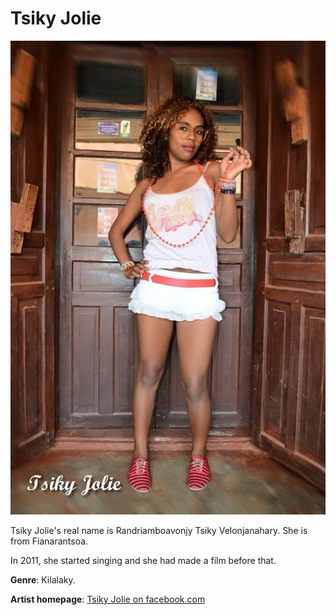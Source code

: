 # Tsiky Jolie

![tsiky-jolie](tsiky-jolie.jpg)

Tsiky Jolie's real name is Randriamboavonjy Tsiky Velonjanahary. She is from Fianarantsoa.

In 2011, she started singing and she had made a film before that.

**Genre**: Kilalaky.

**Artist homepage**: [Tsiky Jolie on facebook.com](
https://web.facebook.com/Tsiky-Jolie-Kilalaky-1660062017571143/?)
